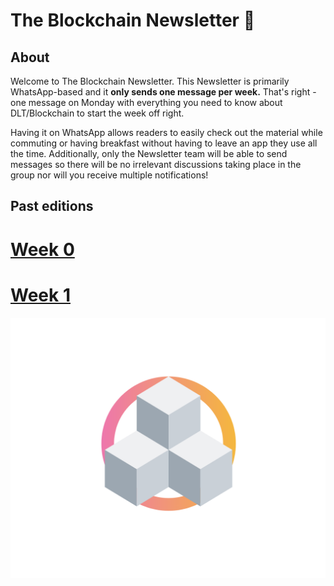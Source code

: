 # The Blockchain Newsletter 🚀

## About

Welcome to The Blockchain Newsletter.
This Newsletter is primarily WhatsApp-based and it **only sends one message per week.** That's right - one message on Monday with everything you need to know about DLT/Blockchain to start the week off right. 

Having it on WhatsApp allows readers to easily check out the material while commuting or having breakfast without having to leave an app they use all the time. Additionally, only the Newsletter team will be able to send messages so there will be no irrelevant discussions taking place in the group nor will you receive multiple notifications!

## Past editions

# [Week 0](./editions/Week0.md)
# [Week 1](./editions/Week1.md)

![Logo](./assets/logo.png)

